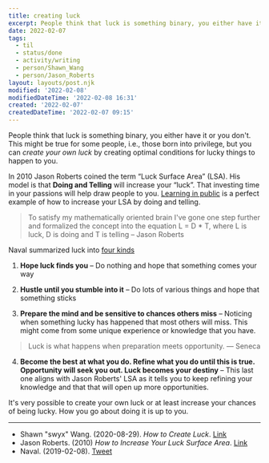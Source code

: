 ```yaml
---
title: creating luck
excerpt: People think that luck is something binary, you either have it or you don't. This might be kind of true for some people, i.e., those born into privilege. But, you can _create your own luck_ by creating optimal conditions for lucky things to happen to you.
date: 2022-02-07
tags:
  - til
  - status/done
  - activity/writing
  - person/Shawn_Wang
  - person/Jason_Roberts
layout: layouts/post.njk
modified: '2022-02-08'
modifiedDateTime: '2022-02-08 16:31'
created: '2022-02-07'
createdDateTime: '2022-02-07 09:15'
---
```


People think that luck is something binary, you either have it or you don't. This might be true for some people, i.e., those born into privilege, but you can _create your own luck_ by creating optimal conditions for lucky things to happen to you.

In 2010 Jason Roberts coined the term “Luck Surface Area” (LSA). His model is that **Doing and Telling** will increase your “luck”. That investing time in your passions will help draw people to you. [Learning in public](/posts/learning-in-public) is a perfect example of how to increase your LSA by doing and telling.

> To satisfy my mathematically oriented brain I've gone one step further and formalized the concept into the equation L = D * T, where L is luck, D is doing and T is telling – Jason Roberts

Naval summarized luck into [four kinds](https://twitter.com/naval/status/1093981014920052736)

1. **Hope luck finds you** – Do nothing and hope that something comes your way

2. **Hustle until you stumble into it** – Do lots of various things and hope that something sticks

3. **Prepare the mind and be sensitive to chances others miss** – Noticing when something lucky has happened that most others will miss. This might come from some unique experience or knowledge that you have.

> Luck is what happens when preparation meets opportunity. — Seneca

4. **Become the best at what you do. Refine what you do until this is true. Opportunity will seek you out. Luck becomes your destiny** – This last one aligns with Jason Roberts' LSA as it tells you to keep refining your knowledge and that that will open up more opportunities.

It's very possible to create your own luck or at least increase your chances of being lucky. How you go about doing it is up to you.

---
- Shawn "swyx" Wang. (2020-08-29). _How to Create Luck_. [Link](https://www.swyx.io/create-luck)
- Jason Roberts. (2010) _How to Increase Your Luck Surface Area_. [Link](https://www.codusoperandi.com/posts/increasing-your-luck-surface-area)
- Naval. (2019-02-08). [Tweet](https://twitter.com/naval/status/1093981014920052736)